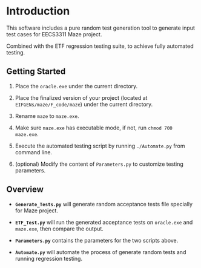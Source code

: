 # Introduction

This software includes a pure random test generation tool to generate input test
cases for EECS3311 Maze project.

Combined with the ETF regression testing suite, to achieve fully automated testing.

## Getting Started

1. Place the `oracle.exe` under the current directory.

2. Place the finalized version of your project (located at `EIFGENs/maze/F_code/maze`) under the current directory.

3. Rename `maze` to `maze.exe`.

4. Make sure `maze.exe` has executable mode, if not, run `chmod 700 maze.exe`.

5. Execute the automated testing script by running `./Automate.py` from command line.

6. (optional) Modify the content of `Parameters.py` to customize testing parameters.

## Overview

* __`Generate_Tests.py`__ will generate random acceptance tests file specially for Maze project.

* __`ETF_Test.py`__ will run the generated acceptance tests on `oracle.exe` and `maze.exe`, then compare the output.

* __`Parameters.py`__ contains the parameters for the two scripts above.

* __`Automate.py`__ will automate the process of generate random tests and running regression testing.
